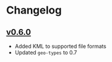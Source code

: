 # Changelog

## [v0.6.0](https://github.com/pjsier/echomap/releases/tag/v0.6.0)

- Added KML to supported file formats
- Updated `geo-types` to 0.7
